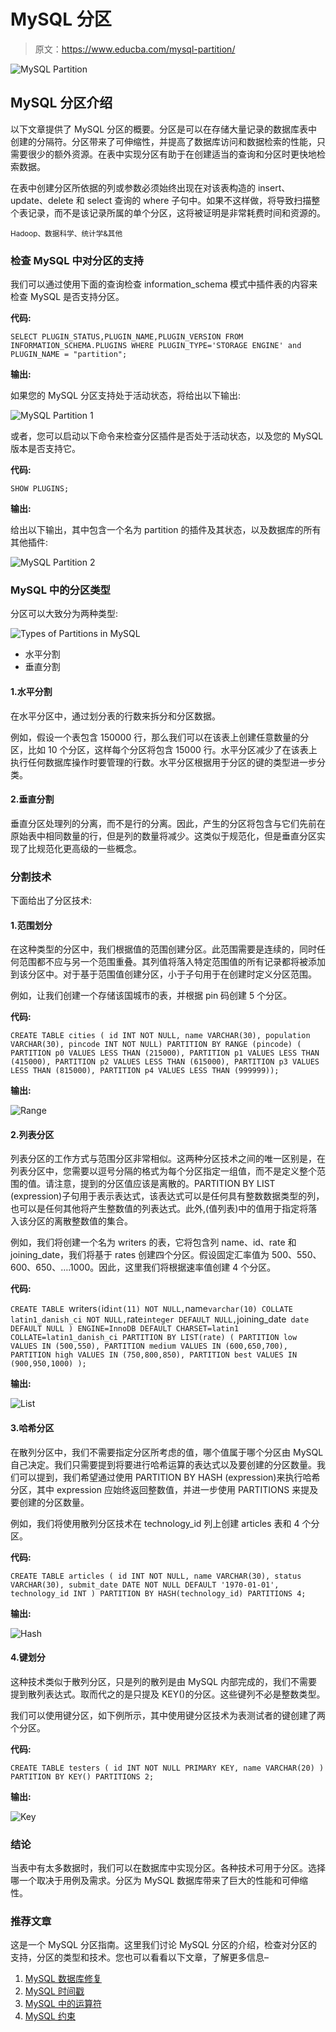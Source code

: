 # MySQL 分区

> 原文：<https://www.educba.com/mysql-partition/>

![MySQL Partition](img/024aeffbe1b1ed6b22113b65183a26af.png)



## MySQL 分区介绍

以下文章提供了 MySQL 分区的概要。分区是可以在存储大量记录的数据库表中创建的分隔符。分区带来了可伸缩性，并提高了数据库访问和数据检索的性能，只需要很少的额外资源。在表中实现分区有助于在创建适当的查询和分区时更快地检索数据。

在表中创建分区所依据的列或参数必须始终出现在对该表构造的 insert、update、delete 和 select 查询的 where 子句中。如果不这样做，将导致扫描整个表记录，而不是该记录所属的单个分区，这将被证明是非常耗费时间和资源的。

<small>Hadoop、数据科学、统计学&其他</small>

### 检查 MySQL 中对分区的支持

我们可以通过使用下面的查询检查 information_schema 模式中插件表的内容来检查 MySQL 是否支持分区。

**代码:**

`SELECT PLUGIN_STATUS,PLUGIN_NAME,PLUGIN_VERSION FROM INFORMATION_SCHEMA.PLUGINS WHERE PLUGIN_TYPE='STORAGE ENGINE' and PLUGIN_NAME = "partition";`

**输出:**

如果您的 MySQL 分区支持处于活动状态，将给出以下输出:

![MySQL Partition 1](img/a5184bf855e722e05354f9c358e031cf.png)



或者，您可以启动以下命令来检查分区插件是否处于活动状态，以及您的 MySQL 版本是否支持它。

**代码:**

`SHOW PLUGINS;`

**输出:**

给出以下输出，其中包含一个名为 partition 的插件及其状态，以及数据库的所有其他插件:

![MySQL Partition 2](img/20c2b5f064a46e88c62b90091119403d.png)



### MySQL 中的分区类型

分区可以大致分为两种类型:

![Types of Partitions in MySQL](img/1bcf73cb81bcebf095dc6651c8372688.png)



*   水平分割
*   垂直分割

#### 1.水平分割

在水平分区中，通过划分表的行数来拆分和分区数据。

例如，假设一个表包含 150000 行，那么我们可以在该表上创建任意数量的分区，比如 10 个分区，这样每个分区将包含 15000 行。水平分区减少了在该表上执行任何数据库操作时要管理的行数。水平分区根据用于分区的键的类型进一步分类。

#### 2.垂直分割

垂直分区处理列的分离，而不是行的分离。因此，产生的分区将包含与它们先前在原始表中相同数量的行，但是列的数量将减少。这类似于规范化，但是垂直分区实现了比规范化更高级的一些概念。

### 分割技术

下面给出了分区技术:

#### 1.范围划分

在这种类型的分区中，我们根据值的范围创建分区。此范围需要是连续的，同时任何范围都不应与另一个范围重叠。其列值将落入特定范围值的所有记录都将被添加到该分区中。对于基于范围值创建分区，小于子句用于在创建时定义分区范围。

例如，让我们创建一个存储该国城市的表，并根据 pin 码创建 5 个分区。

**代码:**

`CREATE TABLE cities (
id INT NOT NULL,
name VARCHAR(30),
population VARCHAR(30),
pincode INT NOT NULL)
PARTITION BY RANGE (pincode) (
PARTITION p0 VALUES LESS THAN (215000),
PARTITION p1 VALUES LESS THAN (415000),
PARTITION p2 VALUES LESS THAN (615000),
PARTITION p3 VALUES LESS THAN (815000),
PARTITION p4 VALUES LESS THAN (999999));`

**输出:**

![Range](img/580e02ca5a100394da92927c98e03bd8.png)



#### 2.列表分区

列表分区的工作方式与范围分区非常相似。这两种分区技术之间的唯一区别是，在列表分区中，您需要以逗号分隔的格式为每个分区指定一组值，而不是定义整个范围的值。请注意，提到的分区值应该是离散的。PARTITION BY LIST (expression)子句用于表示表达式，该表达式可以是任何具有整数数据类型的列，也可以是任何其他将产生整数值的列表达式。此外,(值列表)中的值用于指定将落入该分区的离散整数值的集合。

例如，我们将创建一个名为 writers 的表，它将包含列 name、id、rate 和 joining_date，我们将基于 rates 创建四个分区。假设固定汇率值为 500、550、600、650、….1000。因此，这里我们将根据速率值创建 4 个分区。

**代码:**

`CREATE TABLE `writers` (
`id` int(11) NOT NULL,
`name` varchar(10) COLLATE latin1_danish_ci NOT NULL,
`rate` integer DEFAULT NULL,
`joining_date` date DEFAULT NULL
) ENGINE=InnoDB DEFAULT CHARSET=latin1 COLLATE=latin1_danish_ci
PARTITION BY LIST(rate) (
PARTITION low VALUES IN (500,550),
PARTITION medium VALUES IN (600,650,700),
PARTITION high VALUES IN (750,800,850),
PARTITION best VALUES IN (900,950,1000)
);`

**输出:**

![List](img/4609df9c6becf35c225b1034f1e1cef5.png)



#### 3.哈希分区

在散列分区中，我们不需要指定分区所考虑的值，哪个值属于哪个分区由 MySQL 自己决定。我们只需要提到将要进行哈希运算的表达式以及要创建的分区数量。我们可以提到，我们希望通过使用 PARTITION BY HASH (expression)来执行哈希分区，其中 expression 应始终返回整数值，并进一步使用 PARTITIONS 来提及要创建的分区数量。

例如，我们将使用散列分区技术在 technology_id 列上创建 articles 表和 4 个分区。

**代码:**

`CREATE TABLE articles (
id INT NOT NULL,
name VARCHAR(30),
status VARCHAR(30),
submit_date DATE NOT NULL DEFAULT '1970-01-01',
technology_id INT
)
PARTITION BY HASH(technology_id)
PARTITIONS 4;`

**输出:**

![Hash](img/1ef30469fae6f63119abae0aa769f78c.png)



#### 4.键划分

这种技术类似于散列分区，只是列的散列是由 MySQL 内部完成的，我们不需要提到散列表达式。取而代之的是只提及 KEY()的分区。这些键列不必是整数类型。

我们可以使用键分区，如下例所示，其中使用键分区技术为表测试者的键创建了两个分区。

**代码:**

`CREATE TABLE testers (
id INT NOT NULL PRIMARY KEY,
name VARCHAR(20)
)
PARTITION BY KEY()
PARTITIONS 2;`

**输出:**

![Key](img/8d99727fbeb0b41728962d98903c355e.png)



### 结论

当表中有太多数据时，我们可以在数据库中实现分区。各种技术可用于分区。选择哪一个取决于用例及需求。分区为 MySQL 数据库带来了巨大的性能和可伸缩性。

### 推荐文章

这是一个 MySQL 分区指南。这里我们讨论 MySQL 分区的介绍，检查对分区的支持，分区的类型和技术。您也可以看看以下文章，了解更多信息–

1.  [MySQL 数据库修复](https://www.educba.com/mysql-database-repair/)
2.  [MySQL 时间戳](https://www.educba.com/mysql-timestamp/)
3.  [MySQL 中的运算符](https://www.educba.com/mysql-in-operator/)
4.  [MySQL 约束](https://www.educba.com/mysql-constraints/)





